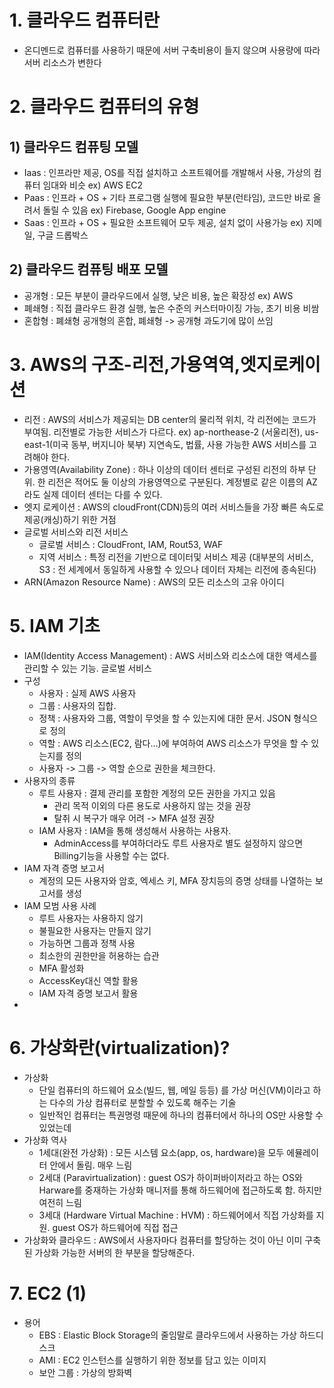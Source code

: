 # 1. 클라우드 컴퓨터란
* 온디멘드로 컴퓨터를 사용하기 때문에 서버 구축비용이 들지 않으며 사용량에 따라 서버 리소스가 변한다

# 2. 클라우드 컴퓨터의 유형
## 1) 클라우드 컴퓨팅 모델
* Iaas : 인프라만 제공, OS를 직접 설치하고 소프트웨어를 개발해서 사용, 가상의 컴퓨터 임대와 비슷
    ex) AWS EC2
* Paas : 인프라 + OS + 기타 프로그램 실행에 필요한 부분(런타임), 코드만 바로 올려서 돌릴 수 있음
    ex) Firebase, Google App engine
* Saas : 인프라 + OS + 필요한 소프트웨어 모두 제공, 설치 없이 사용가능
    ex) 지메일, 구글 드롭박스
    
## 2) 클라우드 컴퓨팅 배포 모델
* 공개형 : 모든 부분이 클라우드에서 실행, 낮은 비용, 높은 확장성
    ex) AWS
* 폐쇄형 : 직접 클라우드 환경 실행, 높은 수준의 커스터마이징 가능, 초기 비용 비쌈
* 혼합형 : 폐쇄형 공개형의 혼합, 폐쇄형 -> 공개형 과도기에 많이 쓰임 

# 3. AWS의 구조-리전,가용역역,엣지로케이션
* 리전 : AWS의 서비스가 제공되는 DB center의 물리적 위치, 각 리전에는 코드가 부여됨. 리전별로 가능한 서비스가 다르다. 
 ex) ap-northease-2 (서울리전), us-east-1(미국 동부, 버지니아 북부)
    지연속도, 법률, 사용 가능한 AWS 서비스를 고려해야 한다. 
* 가용영역(Availability Zone) : 하나 이상의 데이터 센터로 구성된 리전의 하부 단위. 한 리전은 적어도 둘 이상의 가용영역으로 구분된다. 계정별로 같은 이름의 AZ라도 실제 데이터 센터는 다를 수 있다.
* 엣지 로케이션 : AWS의 cloudFront(CDN)등의 여러 서비스들을 가장 빠른 속도로 제공(캐싱)하기 위한 거점
* 글로벌 서비스와 리전 서비스 
    * 글로벌 서비스 : CloudFront, IAM, Rout53, WAF
    * 지역 서비스 : 특정 리전을 기반으로 데이터및 서비스 제공 (대부분의 서비스, S3 : 전 세계에서 동일하게 사용할 수 있으나 데이터 자체는 리전에 종속된다)
* ARN(Amazon Resource Name) : AWS의 모든 리소스의 고유 아이디

# 5. IAM 기초
* IAM(Identity Access Management) : AWS 서비스와 리소스에 대한 액세스를 관리할 수 있는 기능. 글로벌 서비스
* 구성
    * 사용자 : 실제 AWS 사용자
    * 그룹 : 사용자의 집합.
    * 정책 : 사용자와 그룹, 역할이 무엇을 할 수 있는지에 대한 문서. JSON 형식으로 정의
    * 역할 : AWS 리소스(EC2, 람다...)에 부여하여 AWS 리소스가 무엇을 할 수 있는지를 정의
    * 사용자 -> 그룹 -> 역할 순으로 권한을 체크한다. 
* 사용자의 종류
    * 루트 사용자 : 결제 관리를 포함한 계정의 모든 권한을 가지고 있음
        * 관리 목적 이외의 다른 용도로 사용하지 않는 것을 권장
        * 탈취 시 복구가 매우 어려 -> MFA 설정 권장
    * IAM 사용자 : IAM을 통해 생성해서 사용하는 사용자. 
        * AdminAccess를 부여하더라도 루트 사용자로 별도 설정하지 않으면 Billing기능을 사용할 수는 없다. 
* IAM 자격 증명 보고서
    * 계정의 모든 사용자와 암호, 엑세스 키, MFA 장치등의 증명 상태를 나열하는 보고서를 생성
* IAM 모범 사용 사례
    * 루트 사용자는 사용하지 않기
    * 불필요한 사용자는 만들지 않기
    * 가능하면 그룹과 정책 사용
    * 최소한의 권한만을 허용하는 습관
    * MFA 활성화
    * AccessKey대신 역할 활용
    * IAM 자격 증명 보고서 활용
*

# 6. 가상화란(virtualization)?
* 가상화 
    * 단일 컴퓨터의 하드웨어 요소(빌드, 웹, 메일 등등) 를 가상 머신(VM)이라고 하는 다수의 가상 컴퓨터로 분할할 수 있도록 해주는 기술
    * 일반적인 컴퓨터는 특권명령 때문에 하나의 컴퓨터에서 하나의 OS만 사용할 수 있었는데 
* 가상화 역사
    * 1세대(완전 가상화) : 모든 시스템 요소(app, os, hardware)을 모두 에뮬레이터 안에서 돌림. 매우 느림
    * 2세대 (Paravirtualization) : guest OS가 하이퍼바이저라고 하는 OS와 Harware를 중재하는 가상화 매니저를 통해 하드웨어에 접근하도록 함. 하지만 여전히 느림
    * 3세대 (Hardware Virtual Machine : HVM) : 하드웨어에서 직접 가상화를 지원. guest OS가 하드웨어에 직접 접근
* 가상화와 클라우드 : AWS에서 사용자마다 컴퓨터를 할당하는 것이 아닌 이미 구축된 가상화 가능한 서버의 한 부분을 할당해준다. 

# 7. EC2 (1)
* 용어
    * EBS : Elastic Block Storage의 줄임말로 클라우드에서 사용하는 가상 하드디스크
    * AMI : EC2 인스턴스를 실행하기 위한 정보를 담고 있는 이미지
    * 보안 그룹 : 가상의 방화벽
    

